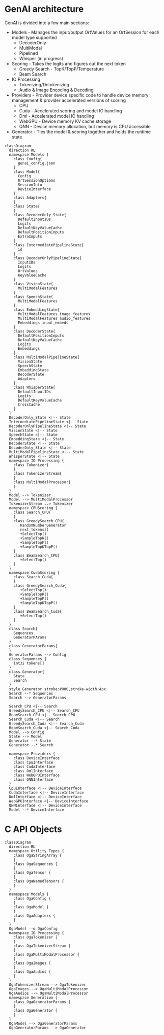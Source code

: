 # GenAI architecture

GenAI is divided into a few main sections:

* Models - Manages the input/output OrtValues for an OrtSession for each model type supported
  * DecoderOnly
  * MultiModal
  * Pipelined
  * Whisper (in progress)
* Scoring - Takes the logits and figures out the next token
  * Greedy Search - TopK/TopP/Temperature
  * Beam Search
* IO Processing
  * Tokenizing/Detokenizing
  * Audio & Image Encoding & Decoding
* Providers - Provider device specific code to handle device memory management & provider accelerated versions of scoring
  * CPU
  * Cuda - Accelerated scoring and model IO handling
  * Dml - Accelerated model IO handling
  * WebGPU - Device memory KV cache storage
  * QNN - Device memory allocation, but memory is CPU accessible
* Generator - Ties the model & scoring together and holds the runtime state

```mermaid
classDiagram
  direction RL
  namespace Models {
    class Config{
      genai_config.json
    }
    class Model{
      Config
      OrtSessionOptions
      SessionInfo
      DeviceInterface
    }
    class Adapters{
    }
    class State{
    }
    class DecoderOnly_State{
      DefaultInputIDs
      Logits
      DefaultKeyValueCache
      DefaultPositionInputs
      ExtraInputs
    }
    class IntermediatePipelineState{
      id
    }
    class DecoderOnlyPipelineState{
      InputIDs
      Logits
      OrtValues
      KeyValueCache
    }
    class VisionState{
      MultiModalFeatures
    }
    class SpeechState{
      MultiModalFeatures
    }
    class EmbeddingState{
      MultiModalFeatures image_features
      MultiModalFeatures audio_features
      Embeddings input_embeds
    }
    class DecoderState{
      DefaultPositionInputs
      DefaultKeyValueCache
      Logits
      Embeddings
    }
    class MultiModalPipelineState{
      VisionState
      SpeechState
      EmbeddingState
      DecoderState
      Adapters
    }
    class WhisperState{
      DefaultInputIDs
      Logits
      DefaultKeyValueCache
      CrossCache
    }
  }
  DecoderOnly_State <|-- State
  IntermediatePipelineState <|-- State
  DecoderOnlyPipelineState <|-- State
  VisionState <|-- State
  SpeechState <|-- State
  EmbeddingState <|-- State
  DecoderState <|-- State
  DecoderOnly_State <|-- State
  MultiModalPipelineState <|-- State
  WhisperState <|-- State
  namespace IO Processing {
    class Tokenizer{
    }
    class TokenizerStream{
    }
    class MultiModalProcessor{
    }
  }
  Model --> Tokenizer
  Model --> MultiModalProcessor
  TokenizerStream ..> Tokenizer
  namespace CPUScoring {
    class Search_CPU{
    }
    class GreedySearch_CPU{
       RandomNumberGenerator
       next_tokens[]
       +SelectTop()
       +SampleTopK()
       +SampleTopP()
       +SampleTopKTopP()
    }
    class BeamSearch_CPU{
       +SelectTop()
    }
  }
  namespace CudaScoring {
    class Search_Cuda{
    }
    class GreedySearch_Cuda{
       +SelectTop()
       +SampleTopK()
       +SampleTopP()
       +SampleTopKTopP()
    }
    class BeamSearch_Cuda{
       +SelectTop()
    }
  }
  class Search{
    Sequences
    GeneratorPArams
  }
  class GeneratorParams{
  }
  GeneratorParams --> Config
  class Sequences {
    int32 tokens[]
  }
  class Generator{
    State
    Search
  }
  style Generator stroke:#000,stroke-width:4px
  Search --* Sequences
  Search --> GeneratorParams

  Search_CPU <|-- Search
  GreedySearch_CPU <|-- Search_CPU
  BeamSearch_CPU <|-- Search_CPU
  Search_Cuda <|-- Search
  GreedySearch_Cuda <|-- Search_Cuda
  BeamSearch_Cuda <|-- Search_Cuda
  Model --o Config
  State --> Model
  Generator --* State
  Generator --* Search

  namespace Providers {
    class DeviceInterface
    class CpuInterface
    class CudaInterface
    class DmlInterface
    class WebGPUInterface
    class QNNInterface
  }
  CpuInterface <|-- DeviceInterface
  CudaInterface <|-- DeviceInterface
  DmlInterface <|-- DeviceInterface
  WebGPUInterface <|-- DeviceInterface
  QNNInterface <|-- DeviceInterface
  Model --* DeviceInterface
```

# C API Objects
```mermaid
classDiagram
  direction RL
  namespace Utility Types {
    class OgaStringArray {
    }
    class OgaSequences {
    }
    class OgaTensor {
    }
    class OgaNamedTensors {
    }
  }
  namespace Models {
    class OgaConfig {
    }
    class OgaModel {
    }
    class OgaAdapters {
    }
  }
  OgaModel --o OgaConfig
  namespace IO Processing {
    class OgaTokenizer {
    }
    class OgaTokenizerStream {
    }
    class OgaMultiModalProcessor {
    }
    class OgaImages {
    }
    class OgaAudios {
    }
  }
  OgaTokenizerStream --> OgaTokenizer
  OgaImages --> OgaMultiModalProcessor
  OgaAudios --> OgaMultiModalProcessor
  namespace Generation {
    class OgaGeneratorParams {
    }
    class OgaGenerator {
    }
  }
  OgaModel --> OgaGeneratorParams
  OgaGeneratorParams --> OgaGenerator
```
